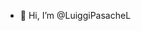 - 👋 Hi, I’m @LuiggiPasacheL
<!-- TODO
- ADD Github Stats
--->

<!---
LuiggiPasacheL/LuiggiPasacheL is a ✨ special ✨ repository because its `README.md` (this file) appears on your GitHub profile.
You can click the Preview link to take a look at your changes.
--->
